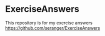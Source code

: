 # ExerciseAnswers
This repository is for my exercise answers
https://github.com/seranger/ExerciseAnswers
